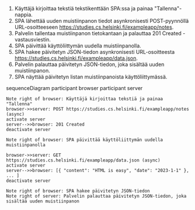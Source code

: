 1. Käyttäjä kirjoittaa tekstiä tekstikenttään SPA:ssa ja painaa "Tallenna"-nappia.
2. SPA lähettää uuden muistiinpanon tiedot asynkronisesti POST-pyynnöllä URL-osoitteeseen https://studies.cs.helsinki.fi/exampleapp/notes.
3. Palvelin tallentaa muistiinpanon tietokantaan ja palauttaa 201 Created -vastausviestin.
4. SPA päivittää käyttöliittymän uudella muistiinpanolla.
5. SPA hakee päivitetyn JSON-tiedon asynkronisesti URL-osoitteesta https://studies.cs.helsinki.fi/exampleapp/data.json.
6. Palvelin palauttaa päivitetyn JSON-tiedon, joka sisältää uuden muistiinpanon.
7. SPA näyttää päivitetyn listan muistiinpanoista käyttöliittymässä.

sequenceDiagram
    participant browser
    participant server

    Note right of browser: Käyttäjä kirjoittaa tekstiä ja painaa "Tallenna"
    browser->>server: POST https://studies.cs.helsinki.fi/exampleapp/notes (async)
    activate server
    server-->>browser: 201 Created
    deactivate server

    Note right of browser: SPA päivittää käyttöliittymän uudella muistiinpanolla

    browser->>server: GET https://studies.cs.helsinki.fi/exampleapp/data.json (async)
    activate server
    server-->>browser: [{ "content": "HTML is easy", "date": "2023-1-1" }, ... ]
    deactivate server

    Note right of browser: SPA hakee päivitetyn JSON-tiedon
    Note right of server: Palvelin palauttaa päivitetyn JSON-tiedon, joka sisältää uuden muistiinpanon

